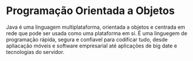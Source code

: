 # Programação Orientada a Objetos   
  Java é uma linguagem multiplataforma, orientada a objetos e centrada em rede que pode ser usada como uma plataforma em si. É uma linguegem de programação rápida, segura e confiavel para codificar tudo, desde apliacação móveis e software empresarial até aplicações de big date e tecnologias do servidor. 
